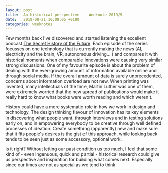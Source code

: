 ```yaml
---
layout: post
title:  An historical perspective  - Weeknote 2019/9
date:   2019-08-21 10:08:05 +0100
categories: weeknotes
---
```


Few months back I've discovered and started listening the excellent podcast [The Secret History of the Future](https://slate.com/podcasts/the-secret-history-of-the-future). Each episode of the series focusses on one technology that is currently making the news (AI, electricity and the brain, VR, autonomous driving... ) and compares it with historical moments when comparable innovations were causing very similar strong discussions. One of my favourite episode is about the problem of dealing with the ever-growing amount of information available online and through social media. If the overall amount of data is surely unprecedented, concerns about information overload are not new. When printing was invented, many intellectuals of the time, Martin Luther was one of them, were extremely worried that the new spread of publications would make it really hard to know what books were worth reading and which weren't.


History could have a more systematic role in how we work in design and technology. The design thinking flavour of innovation has its key elements in discovering what people want, through interviews and in testing solutions early on, and in empowering everybody to be creative through well defined processes of ideation. Create something (apparently) new and make sure that it fits people's desires is the gist of this approach, while looking back tends to be seen just as some accessory, optional work.


Is it right? Without letting our past condition us too much, I feel that some kind of - even ingenuous, quick and partial - historical research could give us perspective and inspiration for building what comes next. Especially since our times are not as special as we tend to think.
